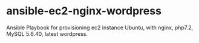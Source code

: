 # ansible-ec2-nginx-wordpress
Ansible Playbook for provisioning ec2 instance Ubuntu, with nginx, php7.2, MySQL 5.6.40, latest wordpress.
